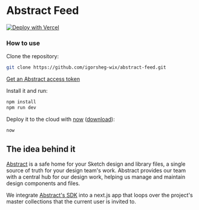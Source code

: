 # Abstract Feed



[![Deploy with Vercel](https://vercel.com/button)](https://vercel.com/new/git/external?repository-url=https%3A%2F%2Fgithub.com%2Figorsheg-wix%2Fabstract-feed)

### How to use

Clone the repository:

```bash
git clone https://github.com/igorsheg-wix/abstract-feed.git
```

[Get an Abstract access token](https://app.goabstract.com/account/tokens)

Install it and run:

```bash
npm install
npm run dev
```

Deploy it to the cloud with [now](https://zeit.co/now) ([download](https://zeit.co/download)):

```bash
now
```

## The idea behind it

[Abstract](https://www.abstract.com) is a safe home for your Sketch design and library files, a single source of truth for your design team's work. Abstract provides our team with a central hub for our design work, helping us manage and maintain design components and files.

We integrate [Abstract's SDK](https://sdk.goabstract.com) into a next.js app that loops over the project's master collections that the current user is invited to. 
